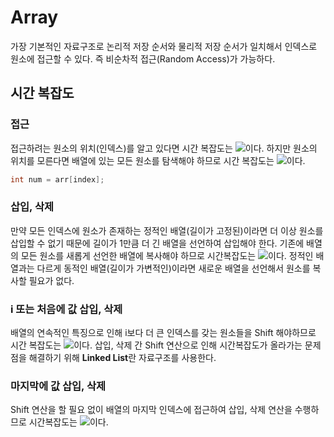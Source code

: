 # Array

가장 기본적인 자료구조로 논리적 저장 순서와 물리적 저장 순서가 일치해서 인덱스로 원소에 접근할 수 있다. 즉 비순차적 접근(Random Access)가 가능하다.

## 시간 복잡도

### **접근**

접근하려는 원소의 위치(인덱스)를 알고 있다면 시간 복잡도는 <img src="https://render.githubusercontent.com/render/math?math=\color{gray}O(1)">이다. 하지만 원소의 위치를 모른다면 배열에 있는 모든 원소를 탐색해야 하므로 시간 복잡도는 <img src="https://render.githubusercontent.com/render/math?math=\color{gray}O(n)">이다.

```c
int num = arr[index];
```

### **삽입, 삭제**

만약 모든 인덱스에 원소가 존재하는 정적인 배열(길이가 고정된)이라면 더 이상 원소를 삽입할 수 없기 때문에 길이가 1만큼 더 긴 배열을 선언하여 삽입해야 한다. 기존에 배열의 모든 원소를 새롭게 선언한 배열에 복사해야 하므로 시간복잡도는 <img src="https://render.githubusercontent.com/render/math?math=\color{gray}O(n)">이다. 정적인 배열과는 다르게 동적인 배열(길이가 가변적인)이라면 새로운 배열을 선언해서 원소를 복사할 필요가 없다.

### **i 또는 처음에 값 삽입, 삭제**

배열의 연속적인 특징으로 인해 i보다 더 큰 인덱스를 갖는 원소들을 Shift 해야하므로 시간 복잡도는 <img src="https://render.githubusercontent.com/render/math?math=\color{gray}O(n)">이다. 삽입, 삭제 간 Shift 연산으로 인해 시간복잡도가 올라가는 문제점을 해결하기 위해 **Linked List**란 자료구조를 사용한다.

### **마지막에 값 삽입, 삭제**

Shift 연산을 할 필요 없이 배열의 마지막 인덱스에 접근하여 삽입, 삭제 연산을 수행하므로 시간복잡도는 <img src="https://render.githubusercontent.com/render/math?math=\color{gray}O(1)">이다.